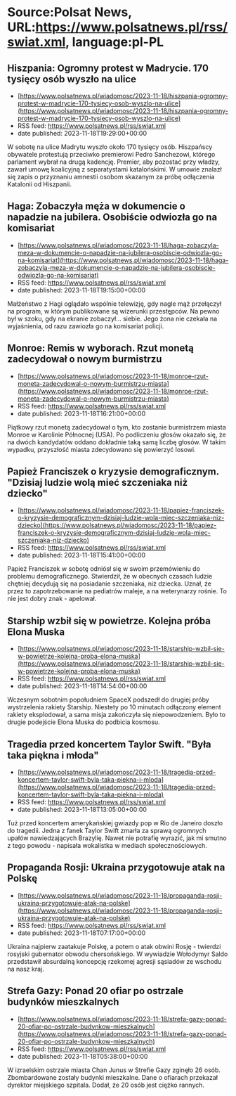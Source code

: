 # Source:Polsat News, URL:https://www.polsatnews.pl/rss/swiat.xml, language:pl-PL

## Hiszpania: Ogromny protest w Madrycie. 170 tysięcy osób wyszło na ulice
 - [https://www.polsatnews.pl/wiadomosc/2023-11-18/hiszpania-ogromny-protest-w-madrycie-170-tysiecy-osob-wyszlo-na-ulice](https://www.polsatnews.pl/wiadomosc/2023-11-18/hiszpania-ogromny-protest-w-madrycie-170-tysiecy-osob-wyszlo-na-ulice)
 - RSS feed: https://www.polsatnews.pl/rss/swiat.xml
 - date published: 2023-11-18T19:29:00+00:00

W sobotę na ulice Madrytu wyszło około 170 tysięcy osób. Hiszpańscy obywatele protestują przeciwko premierowi Pedro Sanchezowi, którego parlament wybrał na drugą kadencję. Premier, aby pozostać przy władzy, zawarł umowę koalicyjną z separatystami katalońskimi. W umowie znalazł się zapis o przyznaniu amnestii osobom skazanym za próbę odłączenia Katalonii od Hiszpanii.

## Haga: Zobaczyła męża w dokumencie o napadzie na jubilera. Osobiście odwiozła go na komisariat
 - [https://www.polsatnews.pl/wiadomosc/2023-11-18/haga-zobaczyla-meza-w-dokumencie-o-napadzie-na-jubilera-osobiscie-odwiozla-go-na-komisariat](https://www.polsatnews.pl/wiadomosc/2023-11-18/haga-zobaczyla-meza-w-dokumencie-o-napadzie-na-jubilera-osobiscie-odwiozla-go-na-komisariat)
 - RSS feed: https://www.polsatnews.pl/rss/swiat.xml
 - date published: 2023-11-18T19:15:00+00:00

Małżeństwo z Hagi oglądało wspólnie telewizję, gdy nagle mąż przełączył na program, w którym publikowane są wizerunki przestępców. Na pewno był w szoku, gdy na ekranie zobaczył... siebie. Jego żona nie czekała na wyjaśnienia, od razu zawiozła go na komisariat policji.

## Monroe: Remis w wyborach. Rzut monetą zadecydował o nowym burmistrzu
 - [https://www.polsatnews.pl/wiadomosc/2023-11-18/monroe-rzut-moneta-zadecydowal-o-nowym-burmistrzu-miasta](https://www.polsatnews.pl/wiadomosc/2023-11-18/monroe-rzut-moneta-zadecydowal-o-nowym-burmistrzu-miasta)
 - RSS feed: https://www.polsatnews.pl/rss/swiat.xml
 - date published: 2023-11-18T16:21:00+00:00

Piątkowy rzut monetą zadecydował o tym, kto zostanie burmistrzem miasta Monroe w Karolinie Północnej (USA). Po podliczeniu głosów okazało się, że na dwóch kandydatów oddano dokładnie taką samą liczbę głosów. W takim wypadku, przyszłość miasta zdecydowano się powierzyć losowi.

## Papież Franciszek o kryzysie demograficznym. "Dzisiaj ludzie wolą mieć szczeniaka niż dziecko"
 - [https://www.polsatnews.pl/wiadomosc/2023-11-18/papiez-franciszek-o-kryzysie-demograficznym-dzisiaj-ludzie-wola-miec-szczeniaka-niz-dziecko](https://www.polsatnews.pl/wiadomosc/2023-11-18/papiez-franciszek-o-kryzysie-demograficznym-dzisiaj-ludzie-wola-miec-szczeniaka-niz-dziecko)
 - RSS feed: https://www.polsatnews.pl/rss/swiat.xml
 - date published: 2023-11-18T15:41:00+00:00

Papież Franciszek w sobotę odniósł się w swoim przemówieniu do problemu demograficznego. Stwierdził, że w obecnych czasach ludzie chętniej decydują się na posiadanie szczeniaka, niż dziecka. Uznał, że przez to zapotrzebowanie na pediatrów maleje, a na weterynarzy rośnie. To nie jest dobry znak - apelował.

## Starship wzbił się w powietrze. Kolejna próba Elona Muska
 - [https://www.polsatnews.pl/wiadomosc/2023-11-18/starship-wzbil-sie-w-powietrze-kolejna-proba-elona-muska](https://www.polsatnews.pl/wiadomosc/2023-11-18/starship-wzbil-sie-w-powietrze-kolejna-proba-elona-muska)
 - RSS feed: https://www.polsatnews.pl/rss/swiat.xml
 - date published: 2023-11-18T14:54:00+00:00

Wczesnym sobotnim popołudniem SpaceX podszedł do drugiej próby wystrzelenia rakiety Starship. Niestety po 10 minutach odłączony element rakiety eksplodował, a sama misja zakończyła się niepowodzeniem. Było to drugie podejście Elona Muska do podbicia kosmosu.

## Tragedia przed koncertem Taylor Swift. "Była taka piękna i młoda"
 - [https://www.polsatnews.pl/wiadomosc/2023-11-18/tragedia-przed-koncertem-taylor-swift-byla-taka-piekna-i-mloda](https://www.polsatnews.pl/wiadomosc/2023-11-18/tragedia-przed-koncertem-taylor-swift-byla-taka-piekna-i-mloda)
 - RSS feed: https://www.polsatnews.pl/rss/swiat.xml
 - date published: 2023-11-18T13:05:00+00:00

Tuż przed koncertem amerykańskiej gwiazdy pop w Rio de Janeiro doszło do tragedii. Jedna z fanek Taylor Swift zmarła za sprawą ogromnych upałów nawiedzających Brazylię. Nawet nie potrafię wyrazić, jak mi smutno z tego powodu - napisała wokalistka w mediach społecznościowych.

## Propaganda Rosji: Ukraina przygotowuje atak na Polskę
 - [https://www.polsatnews.pl/wiadomosc/2023-11-18/propaganda-rosji-ukraina-przygotowuje-atak-na-polske](https://www.polsatnews.pl/wiadomosc/2023-11-18/propaganda-rosji-ukraina-przygotowuje-atak-na-polske)
 - RSS feed: https://www.polsatnews.pl/rss/swiat.xml
 - date published: 2023-11-18T07:17:00+00:00

Ukraina najpierw zaatakuje Polskę, a potem o atak obwini Rosję - twierdzi rosyjski gubernator obwodu chersońskiego. W wywiadzie Wołodymyr Saldo przedstawił absurdalną koncepcję rzekomej agresji sąsiadów ze wschodu na nasz kraj.

## Strefa Gazy: Ponad 20 ofiar po ostrzale budynków mieszkalnych
 - [https://www.polsatnews.pl/wiadomosc/2023-11-18/strefa-gazy-ponad-20-ofiar-po-ostrzale-budynkow-mieszkalnych](https://www.polsatnews.pl/wiadomosc/2023-11-18/strefa-gazy-ponad-20-ofiar-po-ostrzale-budynkow-mieszkalnych)
 - RSS feed: https://www.polsatnews.pl/rss/swiat.xml
 - date published: 2023-11-18T05:38:00+00:00

W izraelskim ostrzale miasta Chan Junus w Strefie Gazy zginęło 26 osób. Zbombardowane zostały budynki mieszkalne. Dane o ofiarach przekazał dyrektor miejskiego szpitala. Dodał, że 20 osób jest ciężko rannych.

